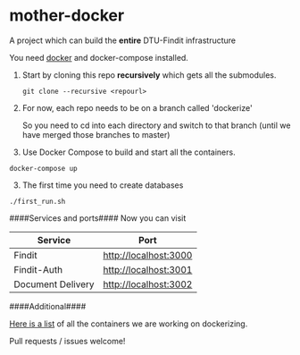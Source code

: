 # mother-docker
A project which can build the **entire** DTU-Findit infrastructure

You need [docker](https://www.docker.com) and docker-compose installed.


1. Start by cloning this repo **recursively** which gets all the submodules.

   `git clone --recursive <repourl>`

1. For now, each repo needs to be on a branch called 'dockerize'

   So you need to cd into each directory and switch to that branch (until we have merged those branches to master)

2. Use Docker Compose to build and start all the containers.

  `docker-compose up`

3. The first time you need to create databases
 
 `./first_run.sh`



####Services and ports####
Now you can visit

|Service | Port |
|--------|------|
|Findit  | <http://localhost:3000> |
|Findit-Auth  | <http://localhost:3001> |
|Document Delivery  | <http://localhost:3002> |



####Additional####

[Here is a list](https://github.com/dtulibrary/mother-docker/issues/1) of all the containers we are working on dockerizing.

Pull requests / issues welcome!
